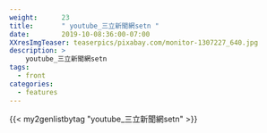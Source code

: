 ```yaml
---
weight:      23
title:       " youtube_三立新聞網setn "
date:        2019-10-08:36:00-07:00
XXresImgTeaser: teaserpics/pixabay.com/monitor-1307227_640.jpg
description: >
    youtube_三立新聞網setn
tags:
  - front
categories:
  - features
---
```


{{< my2genlistbytag "youtube_三立新聞網setn" >}}
